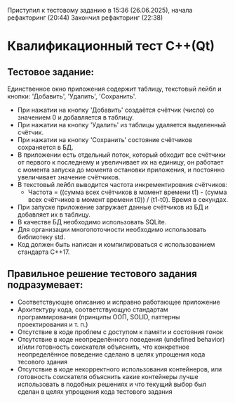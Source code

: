 Приступил к тестовому заданию в 15:36 (26.06.2025), начала рефакторинг (20:44) Закончил рефакторинг (22:38)
# Квалификационный тест C++(Qt)
## Тестовое задание:
Единственное окно приложения содержит таблицу, текстовый лейбл и кнопки: 'Добавить', 'Удалить', 'Сохранить'.
- При нажатии на кнопку 'Добавить' создаётся счётчик (число) со значением 0 и добавляется в таблицу.
- При нажатии на кнопку 'Удалить' из таблицы удаляется выделенный счётчик.
- При нажатии на кнопку 'Сохранить' состояние счётчиков сохраняется в БД.
- В приложении есть отдельный поток, который обходит все счётчики от первого к последнему и увеличивает их на единицу, он работает с момента запуска до момента остановки приложения, и постоянно увеличивает значение счётчиков.
- В текстовый лейбл выводится частота инкрементировния счётчиков:
  - Частота = ((сумма всех счётчиков в момент времени t1) - (сумма всех счётчиков в момент времени t0)) / (t1-t0).
  Время в секундах.
- При запуске приложение загружает данные счётчиков из БД и добавляет их в таблицу.
- В качестве БД необходимо использовать SQLite.
- Для организации многопоточности необходимо использовать библиотеку std.
- Код должен быть написан и компилироваться с использованием стандарта C++17.

## Правильное решение тестового задания подразумевает:
- Соответствующее описанию и исправно работающее приложение
- Архитектуру кода, соответствующую стандартам программирования (принципы ООП, SOLID, паттерны проектирования и т. п.)
- Отсутствие в коде проблем с доступом к памяти и состояния гонок
- Отсутствие в коде неопределённого поведения (undefined behavior) и/или готовность соискателя объяснить, что конкретное неопределённое поведение сделано в целях упрощения кода тесового здания
- Отсутствие в коде некорректного использования контейнеров, или готовность соискателя объяснить какие контейнеры лучше использовать в подобных решениях и что текущий выбор был сделан в целях упрощения кода тестового задания

